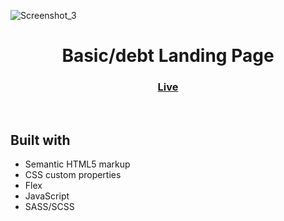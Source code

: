 ![Screenshot_3](https://user-images.githubusercontent.com/77338263/208245257-98f3d67c-969c-4c0e-8991-defd46ef1d85.png)

<h1 align="center">Basic/debt Landing Page</h1>


<div align="center">
  <h3>
    <a href="https://sabapangani.github.io/basicDebt/" color="white">
      Live
    </a>
  </h3>
</div>
<br>


## Built with 

- Semantic HTML5 markup
- CSS custom properties
- Flex
- JavaScript
- SASS/SCSS

